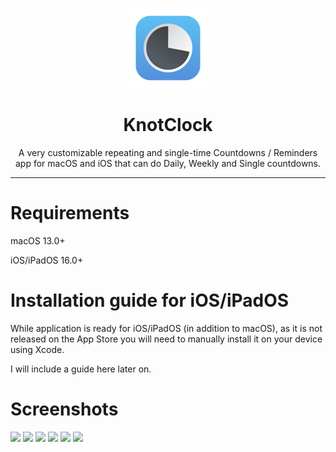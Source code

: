 <p align="center">
<img width="128" src="KnotClock/Assets.xcassets/AppIcon.appiconset/Icon-128@2x.png">
</p>

<h1 align="center">KnotClock</h1>
<p align="center">A very customizable repeating and single-time Countdowns / Reminders app for macOS and iOS that can do Daily, Weekly and Single countdowns.</p>

---

# Requirements
macOS 13.0+

iOS/iPadOS 16.0+

# Installation guide for iOS/iPadOS
While application is ready for iOS/iPadOS (in addition to macOS), as it is not released on the App Store you will need to manually install it on your device using Xcode.

I will include a guide here later on.


# Screenshots
<img src="https://user-images.githubusercontent.com/80475242/224429718-a45da46c-bb76-4b7a-9dd5-f316b343fa23.png" width="15%"></img> <img src="https://user-images.githubusercontent.com/80475242/224429747-6fcf0968-b125-4bda-9dcd-3726a2abd4e3.png" width="15%"></img> <img src="https://user-images.githubusercontent.com/80475242/224429744-4948a776-c84d-47e7-be54-6dbb3506db08.png" width="15%"></img> <img src="https://user-images.githubusercontent.com/80475242/224429730-ca20eba3-405b-4ba2-9428-810ad1f693fa.png" width="15%"></img> <img src="https://user-images.githubusercontent.com/80475242/224430118-40daf214-eb93-42ad-82c5-411944c65d57.png" width="8%"></img> <img src="https://user-images.githubusercontent.com/80475242/224430132-ffef00cb-ae7c-4733-bbc1-3cd0363b415b.png" width="15%"></img> 

